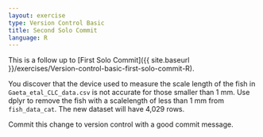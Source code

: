 ```yaml
---
layout: exercise
type: Version Control Basic
title: Second Solo Commit
language: R
---
```


This is a follow up to
[First Solo Commit]({{ site.baseurl }}/exercises/Version-control-basic-first-solo-commit-R).

You discover that the device used to measure the scale length of the fish in `Gaeta_etal_CLC_data.csv` is not accurate for those smaller than 1 mm. Use dplyr to remove the fish with a scalelength of less than 1 mm from `fish_data_cat`. The new dataset will have 4,029 rows. 

Commit this change to version control with a good commit message.
